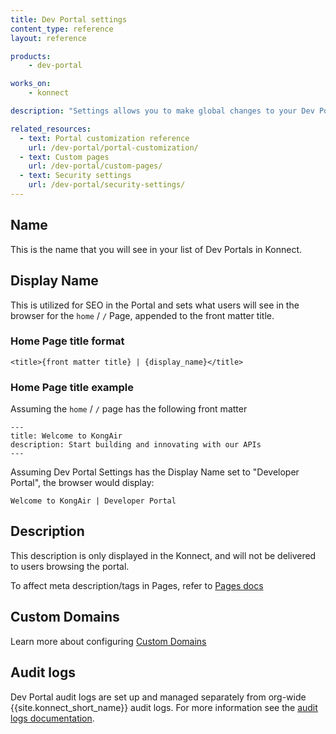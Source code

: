 ```yaml
---
title: Dev Portal settings
content_type: reference
layout: reference

products:
    - dev-portal

works_on:
    - konnect

description: "Settings allows you to make global changes to your Dev Portal."

related_resources:
  - text: Portal customization reference
    url: /dev-portal/portal-customization/
  - text: Custom pages
    url: /dev-portal/custom-pages/
  - text: Security settings
    url: /dev-portal/security-settings/
---
```




## Name
This is the name that you will see in your list of Dev Portals in Konnect.

## Display Name

This is utilized for SEO in the Portal and sets what users will see in the browser for the `home` / `/` Page, appended to the front matter title.

### Home Page title format

```
<title>{front matter title} | {display_name}</title>
```


### Home Page title example

Assuming the `home` / `/` page has the following front matter

```
---
title: Welcome to KongAir
description: Start building and innovating with our APIs
---
```

Assuming Dev Portal Settings has the Display Name set to "Developer Portal", the browser would display:

```
Welcome to KongAir | Developer Portal
```


## Description

This description is only displayed in the Konnect, and will not be delivered to users browsing the portal.

To affect meta description/tags in Pages, refer to [Pages docs](/dev-portal/custom-pages/)

## Custom Domains

Learn more about configuring [Custom Domains](/dev-portal/custom-domains)


## Audit logs


Dev Portal audit logs are set up and managed separately from org-wide {{site.konnect_short_name}} audit logs. For more information see the [audit logs documentation](/audit-logs/).